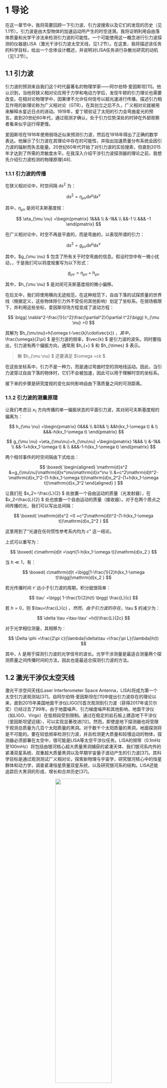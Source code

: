 # 1 导论

在这一章节中，我将简要回顾一下引力波、引力波搜索以及它们的发现的历史（见1.1节）。引力波是由大型物体的加速运动所产生的时空涟漪。我将证明利用自由落体质量和光学干涉法来检测引力波的可能性。一个可能使用这一概念进行引力波探测的仪器是LISA（激光干涉引力波太空天线，见1.2节）。在这里，我将描述该任务的科学目标，给出一个总体设计概述，并说明对LISA任务进行杂散光研究的动机（见1.2节）。

## 1.1 引力波

引力波的预测来自我们这个时代最著名的物理学家——阿尔伯特·爱因斯坦[11]。他认识到，当他将狭义相对论应用于力学和电动力学后，发现牛顿的引力理论也需要改变。在相对论物理学中，因果律不允许任何信号以超光速进行传播。描述引力相互作用的新理论称为广义相对论（GTR）。在其创立之后不久，广义相对论就被用来解释水星近日点的进动。1919年，爱丁顿验证了太阳的引力会弯曲星光的预言。直到20世纪60年代，通过观测才确认，处于引力位势深处的时钟在外部观察者看来似乎运行得更慢。

爱因斯坦在1916年使用弱场近似来预测引力波，然后在1918年得出了正确的数学表达。他展示了引力波在其理论中存在的可能性，并指出加速质量分布系统会因引力波的辐射而失去能量。20世纪60年代开始了对引力波的实验搜索，但直到2015年才达到了所需的灵敏度水平。在我深入介绍干涉引力波探测器的理论之前，我想先介绍引力波检测的物理原理[48].

### 1.1.1 引力波的传播

在狭义相对论中，时空间隔 $\mathrm{d}s^2$ 为：

$$
\mathrm{d}s^2
=\eta_{\mu \nu} \mathrm{d}x^\mu \mathrm{d}x^\nu 
$$

其中，$\eta_{\mu \nu}$ 是闵可夫斯基度规：

$$
\eta_{\mu \nu}
=\begin{pmatrix}
1&&& \\
&-1&& \\
&&-1 \\
&&& -1
\end{pmatrix}
$$

在广义相对论中，时空不再是平直的，而是弯曲的，以表现所谓的引力：

$$
\mathrm{d}s^2
=g_{\mu \nu} \mathrm{d}x^\mu \mathrm{d}x^\nu
$$

其中，$g_{\mu \nu} $ 包含了所有关于时空弯曲的信息。假设时空中有一微小扰动，，于是我们可以将度规重写为以下形式：

$$
g_{\mu \nu}
=\eta_{\mu \nu}+h_{\mu \nu}
$$

其中，$h_{\mu \nu} $ 是对闵可夫斯基度规的微小偏移。

在后文中，我们将使用横向无迹规范，在这种规范下，自由下落的试探质量的世界线（根据定义，这些物体除引力外不受任何其他影响）划定了坐标系。在弱场极限下，并利用这些坐标，爱因斯坦场方程变成了波动方程：

$$
\bigg( \nabla^2-\frac{1}{c^2}\frac{\partial^2}{\partial t^2}\bigg) h_{\mu \nu}
=0
$$

其解为 $h_{\mu\nu}=h(\omega t-\vec{k}\cdot\vec{x}) $，其中，$\frac{\omega}{2\pi} $ 是引力波的频率，$\vec{k} $ 是引力波的波矢。同时要指出，引力波有两个偏振方向，通常用 $h_{+} $ 和 $h_{\times} $ 表示。

> 解 $h_{\mu \nu} $ 还要满足 $\omega =ck $

在这些坐标系中，引力不是一种力，而是通过弯曲时空的测地线运动。因此，当引力波穿过自由下落的物体时，它们不会被加速，因此可以用于理解时空的坐标系。

接下来的步骤是研究度规的变化如何影响自由下落质量之间的可测距离。

### 1.1.2 引力波的测量原理

让我们考虑沿 $x_1$ 方向传播的单一偏振状态的平面引力波，其对闵可夫斯基度规的偏离为：

$$
h_{\mu \nu}
=\begin{pmatrix}
0&&& \\
&0&& \\
&&h(kx_1-\omega t) & \\
&&&-h(kx_1-\omega t)
\end{pmatrix}
$$

$$
g_{\mu \nu}
=\eta_{\mu\nu}+h_{\mu\nu}
=\begin{pmatrix}
1&&& \\
&-1&& \\
&&-1+h(kx_1-\omega t) & \\
&&&-1-h(kx_1-\omega t)
\end{pmatrix}
$$

两个相邻事件的时空间隔由下式给出：

$$
\boxed{
\begin{aligned}
\mathrm{d}s^2
&=g_{\mu\nu}\mathrm{d}x^\mu\mathrm{d}x^\nu \\
&=c^2\mathrm{d}t^2-\mathrm{d}x_1^2-(1-h(kx_1-\omega t))\mathrm{d}x_2^2-(1+h(kx_1-\omega t))\mathrm{d}x_3^2
\end{aligned}
}
$$

让我们在 $x_2=-\frac{L}{2} $ 处放置一个自由运动的质量（光发射器），在 $x_2=\frac{L}{2} $ 处也放置一个自由运动的质量（接收器）。对于在两个质点之间传播的光，我们可以写出总间隔：

$$
\boxed{
\mathrm{d}s^2
=0
=c^2\mathrm{d}t^2-(1-h(kx_1-\omega t))\mathrm{d}x_2^2
}
$$

这里用到了“光速在任何惯性参考系内均为 $c$” 这一结论。

上式可以重写为：

$$
\boxed{
c\mathrm{d}t
=\sqrt{1-h(kx_1-\omega t)}\mathrm{d}x_2
}
$$

当 $h\ll 1$，有：

$$
\boxed{
c\mathrm{d}t
=\bigg[1-\frac{1}{2}h(kx_1-\omega t)\bigg]\mathrm{d}x_2
}
$$

若光传播时间 $\tau'$ 远小于引力波的周期，积分就很简单：

$$
\tau'
=\bigg( 1-\frac{1}{2}h(t) \bigg) \frac{L}{c}
$$

若 $h=0$，则 $\tau=\frac{L}{c} $，然而，由于引力波的存在，$\tau $ 的减少为：

$$
\delta \tau
=\tau-\tau'
=h(t)\frac{L}{2c}
$$

对于光学相位测量，其相移为：

$$
\Delta \phi
=\frac{2\pi c}{\lambda}\delta\tau
=\frac{\pi L}{\lambda}h(t)
$$

其中，$\lambda$ 是用于探测引力波的光学信号的波长。光学干涉测量是最适合测量两个探测质量之间传播时间的方法，因此也是最适合探测引力波的方法。

## 1.2 激光干涉仪太空天线

激光干涉空间天线(Laser Interferometer Space Antenna，LISA)将成为第一个太空引力波观测站[37]。自阿尔伯特·爱因斯坦在[11]中提出引力波存在的理论以来，直到2015年美国地面干涉仪LIGO[1]首次观测到引力波（获得2017年诺贝尔奖）已经过去了99年。由于地震噪声、引力梯度噪声和其他影响，地面干涉仪（如LIGO、Virgo）在低频段受到限制。通过在稳定的岩石板上建造地下干涉仪（爱因斯坦望远镜），可以实现显著改进[12]。然而，即使是地下探测器也将受限于观测总质量为几百个太阳质量的黑洞。对于数千个太阳质量的黑洞，地面探测将是不可能的。要在较低频率检测引力波，并且检测更大质量和较慢运动的物体，探测器必须部署在太空中，很可能是LISA等太空干涉仪任务。LISA的频带（0.1mHz至100mHz）将包括由银河核心超大质量黑洞捕获的紧凑天体、我们银河系内外的紧凑双星系统、双重超大质量黑洞以及早期宇宙量子波动产生的引力波[37]。其科学目标是通过观测测试广义相对论，探索新物理与宇宙学，研究银河核心中的恒星群体和动力学，调查紧凑恒星质量双星系统，以及研究银河系的结构。LISA还能追踪巨大黑洞的形成、增长和合并历史[37]。

<div align="center">
<img src=img/1_1.png width="60%" height=50% />
</div>

LISA是一个引力波观测太空任务，目前处于A阶段。它由三颗相同的卫星组成（见图1.1），形成一个边长为 L=2.5 百万公里的等边三角形。该星座将被放置在绕太阳的轨道上，并以 20 度间隔跟随地球。在开始数据采集时刻，地球和星座之间的距离为 5000 万公里。随着时间的推移，星座将远离地球，到达 10 年数据采集结束时，距离将达到约 6500 万公里。每颗航天器将包含两个移动光学子系统（MOSA），这些系统将指向遥远的卫星。每个 MOSA 包括一个望远镜、光学平台、测试质量，并接收来自频率受控激光束的信号。每颗卫星上的两个 MOSA 通过光纤连接，以提供两个光学局部振荡器的交叉参考（图1.1 中的绿色曲线）。三角形的每条臂都形成一个双迈克尔逊类干涉仪，其中测试质量定义了臂的端点。

为了消除光压和太阳风等非引力来源的影响，每颗航天器都被设计成零阻力卫星。测试质量在航天器内部自由下落（指向远处的卫星），而航天器则围绕其旋转并吸收所有本地非引力力。此外，电容传感器确定了相对于航天器的测试质量（TM）的位置，然后将信息发送到无阻力姿态控制系统（DFACS），以控制和维持航天器围绕 TM 的位置。这项技术已经通过 LISA Pathfinder 任务进行了验证[3]。

连续测量两个测试质量之间光程长度 $L[1 + h(t)]$ 可以揭示引力波 $h(t)$ 的存在。这是通过每条三角臂末端的六次干涉异频相位测量（总共）来完成的。在存在未经意图的光线（杂散光）时，异频干涉可能会受到干扰。正确评估杂散光以及仪器的稳定性对于 LISA 测量至关重要，因为其旨在实现对引力波 $h(t)$ 应变达到 $10^-21$ 的精度，即测量光程长度 $L[1 + h(t)]$ 的分数变化。

## 1.3 论文在 LISA 任务背景下的地位

对LISA仪器的所有噪声源进行仔细考虑是至关重要的一步。在干涉式引力波（GW）测量中，杂散光是最重要的噪声贡献之一[37]。传统的消除杂散光的方法在第2章中有所讨论，并且适用于大多数使用非相干光的应用，比如成像或光收集。然而，在异频测量中，相干散射光是一个更复杂的问题。干扰由于散射光造成的变化显示出强烈的依赖性，诸如光程差、入射角度、环境温度以及激光波长等不同参数。因此，需要进行有关散射光的研究，包括实验和模拟，以理解散射光对干涉仪读数的影响。在这项论文工作期间，我为相干背向散射测量建立了两个同相位干涉设置，通过观察到斑纹特性在所有类型的测量中都是普遍存在的，来确认这些属性可以在随机phasor sum的经典方法下得到。

## 1.4 论文内容

在第2章中，我将描述LISA异频测量的进行方式以及它们如何受到杂散光的干扰。我将讨论潜在的来源（微粗糙度、污染等）、散射光描述的关键参数和主要的缓解策略。特别关注于污染和颗粒计数作为最主要的杂散光来源之一。在第8章，我设计并建立了一个基于物联网（IoT）概念的洁净室污染控制系统，以测试使用通用颗粒计数器进行洁净室应用的想法。

在我的研究中，我使用了传统方法来研究LISA中的杂散光，同时也开发了新的技术。例如，在第3章，我使用了传统方法，但是用于一个新的应用。在该章节中，我估计了微流星撞击引起的杂散光贡献。另一方面，相干散射具有许多独特的特性（见第4章），因此需要采用新的方法。为了研究这个问题，我建立了两个分别用于波长为1.55μm和1.06μm的设置，用于研究光学表面的相干散射。为了解释由于微粗糙度导致的散射的实验结果，我开发了一个数值模型（见第4章）。这个模型与广泛使用的模型一致，但更重要的是，它可以正确描述斑纹行为并解释实验结果。

在1.55μm处的实验设置（见第5章）是首次演示的方法。它展示了在-125dB水平下进行背向散射测量的可能性，而这在没有为该设置专门开发的信号处理算法的情况下是不可能的。我展示了在干涉测量中存在斑点，并且当目标移动时会发生变化，并且它依赖于光束的属性。在1.06μm处的另一个设置（见第6章）定性地确认了所达到的结果。它代表了LISA，因为它与LISA使用相同的波长，并且也执行干涉测量。该设置展示了在10^-5 1/sr水平下测量BRDF的可能性，这是现代最先进的BRDF仪器的水平。

LISA中的散射也会发生在光纤中，它将连接两个MOSA。在第7章中，我提出了一种光纤中相干背向散射的模型。其目标是展示斑点在这种散射中的存在，并且借助我的模型，我能够分析实验数据、证明分析，并提出改进建议。

我构建的设置被用于从污染物中进行相干背向散射的测量（见第8章）。为此，我将测得的背向散射信号与米氏理论进行了比较。为了计算表面上的球体数量，我开发了图像处理算法。

总之，这项研究达到了对干涉装置中相干散射现象的理解，并在第9章中对其进行了总结。

# 2 杂散光

如在第1章中讨论的，引力波信号编码在干涉信号的相位中。LISA仪器将进行异频干涉相位测量（见2.1节）。这些测量可能会受到杂散光的干扰（见2.2节）。

在光学仪器中，杂散光被认为是任何未在设计中预期的光线。LISA中的杂散光包括重影、光束的衍射、外部贡献（星光）和散射。杂散光来源的完整列表将在2.3节中给出。

本论文主要集中在研究由散射引起的杂散光。在第2.4节，我将介绍散射光描述的关键概念——双向散射分布函数（BSDF）。我还将解释表面微粗糙度与BSDF之间的联系。另一个重要的散射源是污染，这将在2.5节中讨论。在该节中，我将概述污染的分类和来源、传输方法、光学效应以及预防/缓解策略。特别关注将专门放在污染颗粒计数上（见2.5.2节）。

在第2.6节中，我将讨论LISA仪器中杂散光的可能缓解策略。在整个章节中，我将强调我对这些研究的贡献。

## 2.1 LISA激光干涉异频相位测量

LISA仪器中的相位测量将采用异频检波方案。异频意味着干涉测量中涉及的两束光具有光学频率的偏移。这种偏移在时间上并不是恒定的，在LISA的情况下，它在5-25 MHz范围内缓慢变化。关于异频测量的所有优势和必要性的讨论超出了本文的范围[19]，但其中一个原因将在第2.2节中进行阐述。然而，在第2.2节中，我将描述它对杂散光抑制的积极影响。

为了说明异频干涉测量的原理，让我们假设两束光，振幅为 $a_i$，初相位为 $\phi_i$，光学频率为 $\Omega_i$，叠加在检测器表面上。在这种情况下，每束光的复振幅为

$$
B_i
=a_ie^{\mathrm{j}\phi_i+\mathrm{j}\Omega_i t},~~i=1,2
$$

这两束光叠加后的光强为：

$$
\begin{aligned}
I
&=|a_1e^{\mathrm{j}\phi_1+\mathrm{j}\Omega_1 t}+a_2e^{\mathrm{j}\phi_2+\mathrm{j}\Omega_2 t} |^2 \\
&=a_1^2+a_2^2+2a_1a_2\cos\bigg[ (\Omega_1-\Omega_2 )t+(\phi_1-\phi_2) \bigg] \\
&=(a_1^2+a_2^2)\bigg( 1+\frac{2a_1a_2}{a_1^2+a_2^2}\cos(\Omega t+\Delta \phi) \bigg) \\
&=J[1+C\cos(\Omega t+\Delta \phi)] 
\end{aligned}
$$

其中，$J=(a_1^2+a_2^2)$ 是平均光强，$C$ 是常数。干涉图样会随时间变化，但振荡的频率为 $\frac{\Omega }{2\pi} $，其中，$\Omega=\Omega_1-\Omega_2$；光程差 $\Delta L$ 包含在相位差之中：

$$
\Delta\phi
=\phi_1-\phi_2
=\frac{2\pi}{\lambda}\Delta L
$$

光电二极管的电流与入射到其表面 $S$ 上的光功率成正比，该功率是上述光强在 $S$ 上的积分：

$$
P
=\int\limits_{S} I\mathrm{d}x\mathrm{d}y
=\bar{P}[1+C\cos(\Omega t+\Delta \phi)]
$$

其中，$\bar{P}$ 是入射到光电二极管表面上的平均功率，$C$ 是某个常数

光电二极管电流通过转阻放大器转换为电压。为了从测量信号中提取相位，使用LISA位相计。其基本原理基于锁相检测。为此，测得的信号 $2A\cos(\Omega t + \Delta \phi)$ 与相同频率的参考信号 $\cos(\Omega t)$进行相乘：

$$
\boxed{
2A\cos(\Omega t+\Delta \phi)\times\cos(\Omega t)
=A\cos(\Delta \phi)+A\cos(2\Omega t+\Delta\phi)
}
$$

低通滤波器滤除频率为 $2\Omega$ 的高通电流分量。滤波的结果是得到了同相分量：

$$
\mathcal{I}
=A\cos(\Delta \phi)
$$

对于参考信号，采用90度的相位偏移进行相同的处理。在这种情况下，解调的结果是正交分量：

$$
Q
=A\sin(\Delta \phi)
$$

同相和正交分量的组合提供了干涉信号的相位：

$$
\Delta \phi
=\arg(\mathcal{I}+\mathrm{j}Q)
$$

<div align="center">
<img src=img/2_1.png width="60%" height=50% />
</div>

图6.3展示了卫星-卫星（“长臂”）LISA 外差干涉测量的更详细的图示。一个强大的光束（1.5W），称为“发送”光束或 Tx 光束，被发送到望远镜（图6.3中的粗红线），然后传输到远程卫星。与此同时，同一个望远镜接收远程卫星发射的光频移的远低功率光束并呈正交极化（细蓝线）。这个光束被称为“接收光束”或 Rx 光束。极化分光镜（PBS）被安装以避免混合两种不同极化的光束。被发送光束的一小部分（0.2%）被挤出来创建参考光束。这个光束和接收光束（经过 $\lambda/2 $ 偏振片将极化转动90度）在双象限光电二极管处干涉。测得的信号被放大、解调和由相位计进行分析。相位 $\phi$ 包含了关于引力波的信息。

## 2.2 LISA中的杂散光

在存在杂散光的情况下，相位测量可能会受到干扰。杂散光是一束额外的光（图6.3中的虚线），它可以扰乱外差测量，假设它具有与外差干涉的两个标称光束之一相同的极化和波长。因此，即使系统中存在许多杂散光源，由于信号超出了检测范围，它们通常会被外差相位计消除。这些属性的主要参数是两个干涉光束之间的光学频率差 $\frac{\Omega}{2\pi} $ ，其中 $\Omega=\Omega_1-\Omega_2$ 。解调是以频率 $\frac{\Omega}{2\pi} $ 进行的，因此只有在这种情况下，才会测量拍频干涉信号的相位。第二个属性与系统中的极化分布有关。为了使干涉成像成为可能，到达光电二极管的两个光束应该具有适当的极化。然而，发送和接收光束的极化是交叉的。偏振分光镜高度抑制了相同极化的Tx光束的散射，并将 $\frac{\lambda}{2} $ 板将极化矢量旋转到直线方向（见图6.3）。这两个因素的组合大大减少了仪器对杂散光的依赖性。

让我们更仔细地研究一下LISA仪器的杂散光抑制特性。为此，让我们建立一个简单的模型，并列出系统中所有可能的干涉，发现哪些干涉会影响测量。模型中考虑的所有光束如下所示：

- 光学台上的发送光束 $B_{T_x}^B(\Omega_1) $

- 直线偏振的杂散发送光束 $B_{T_xS}^B(\Omega_1) $

- 交叉极化的接收光束 $B_{R_x}(\Omega_2)$

- 交叉极化的杂散接收光束 $B_{R_xS}(\Omega_2)$

- 交叉极化的杂散发送光束 $B_{T_xS}(\Omega_1) $

对于参考极化，我采用了参考光束（干涉仪中的“本地振荡器”光束）的极化。交叉极化意味着极化矢量相对于参考极化旋转了90度。杂散发射光束的交叉极化不仅可能是由于散射过程，还可能由于在散射之前对传输光束的极化矢量（例如在PBS中）进行了旋转。我忽略了杂散发送光束对光学台可能造成的系统扰动的影响，因为这个 $B_{T_x S}^B(\Omega_1) $ 光束并没有直接到达光电二极管。

收到的光束 $B_{R_x}(\Omega_2)$和两个杂散光束 $B_{R_xS}(\Omega_2),B_{T_xS}(\Omega_1) $ 的极化矢量在抵达重组光束分束器之前被一个 $\lambda/2 $ 波片旋转 90 度（见图6.3）。因此，所有光束以对齐的直线极化到达光电二极管。另外，我在这里考虑在光电二极管表面交叉极化方向上的干涉贡献幅度是可以忽略不计的。

光电二极管上的强度（在半波片将接收到的光束极化旋转以使其与参考光束极化平行后）是所有叠加光束的幅值平方的和：

$$
I
=|B_{T_x}^B(\Omega_1)+B_{T_xS}^B(\Omega_1)+B_{R_x}(\Omega_2)+B_{R_xS}(\Omega_2)+B_{T_xS}(\Omega_1) |^2
$$

干涉强度的（交流）变化部分是：

$$
\begin{aligned}
I_{AC}
=&B_{T_x}^B B_{T_xS}^B\cos(\phi_1)+ &\green{[1]} \\
&B_{T_x}^B B_{R_x}\cos(\Omega t+\phi_2)+ &\blue{[2]} \\
&B_{T_x}^B B_{R_xS}\cos(\Omega t+\phi_3)+ &\red{[3]} \\
&B_{T_x}^B B_{T_xS}\cos(\phi_4)+ &\green{[4]} \\
&B_{T_xS}^B B_{R_x}\cos(\Omega t+\phi_5)+ &\red{[5]} \\
&B_{T_xS}^B B_{R_x}\cos(\Omega t+\phi_6)+ &\red{[6]} \\
&B_{T_xS}^B B_{T_xS}\cos(\phi_7)+ &\green{[7]} \\
&B_{R_x}^B B_{R_xS}\cos(\phi_8)+ &\green{[8]} \\
&B_{R_x}^B B_{T_xS}\cos(\Omega t+\phi_9)+ &\red{[9]} \\
&B_{R_xS}^B B_{T_xS}\cos(\Omega t+\phi_{10})+ &\red{[10]} \\
\end{aligned}
$$

根据这个方程，很明显1、4、7、8项（绿色）不会对信号产生影响，因为它们的拍频不是 $\Omega$.。第2项（蓝色）是名义上的项。它代表了接收光束和Tx光束的干涉。只有3、5、6、9、10项（红色）会对相位测量的扰动产生影响。每个贡献都有其光学路径差相位 $\phi_x$ ，它是两束光的相位差。如果这个相位是稳定的，相位计将看到一个恒定的偏移，这不会影响LISA测量。然而，由于望远镜的指向和光学元件的热振动运动，相位偏移可能会发生变化。这将导致相位测量中的噪声，因此至关重要的是使用高度热稳定的材料（如Zerodur）制造仪器组件和光学系统。望远镜和光学台架的温度稳定性是减轻LISA测量中杂散光耦合后果的不同方法之一。

平衡检测[19]也可以减少杂散光的影响。为此，在重组光束分束器的两个输出上的两个光电二极管的信号进行相减。这会抑制共同的杂散光信号。

基本上，杂散光分析包括研究杂散光的不同特性：

- 达到光电二极管的杂散光场的幅度（更准确地说是分数幅度）；

- 杂散光和名义光之间相位差的噪声。

- 杂散光的极化（相对于名义极化）；

- 杂散光场与名义光束模式之间的重叠（将在4.1.2节中考虑）。

这项研究可以通过实验或模拟进行。使用方程2.10，可以确定哪种贡献占主导地位。这一结果应该纳入关于杂散光对LISA测量影响的总体模型中，但在论文中不会被使用。

### 杂散光与相位耦合

另一种处理杂散光的方法（见参考文献[24]）是考虑名义光束和杂散光贡献的相量和。我们在复平面上考虑对应于两束光的相量。如果我们假设杂散光场很小，并且只对名义光产生轻微扰动，则矢量和的泰勒展开允许我们得到一个关于杂散光与外差相位扰动之间联系的方便表达式。在分数杂散光幅度 epsilon 的一阶情况下，我们得到：

$$
\Phi
\approx \varepsilon\cdot\sin\phi
$$

这里的 $\varepsilon$ 是杂散光场幅度相对于名义光的分数，而 $\phi$ 是杂散光和名义光之间的相位差（见图2.2）。

<div align="center">
<img src=img/2_2.png width="60%" height=50% />
</div>

我将使用这种方法来推导在相干散射研究中的统计性质（见4.2节）。

## 2.3 LISA中杂散光的潜在来源

LISA仪器的杂散光包括多种现象，可分为四类：天体杂散光（这种杂散光是不相干的）、鬼光、衍射和散射。鬼光是一种寄生光束，产生于：

- 在镜子的前侧，反射应该是全反射的，但是会有一小部分功率被传输；

- 在分束器的背面：由于防反射涂层不完美或由于分子污染引起的反射；

- 孔径处的反射。

在LISA仪器中，鬼光不仅出现在光学台架上，也出现在望远镜中。具有略微错误极化的光束也可以被视为鬼光。

LISA仪器中的多个孔径将限制光束尺寸。这会引起不期望的衍射效应和杂散光。

天体源的杂散光影响（太阳、行星、恒星）已在参考文献[7]中对构型获取传感器（CAS）进行了分析。CAS系统是用来寻找遥远卫星的光线。该研究得出结论说，在正常操作期间，天体源不太可能对CAS产生扰动效果。

在LISA仪器中，散射是杂散光的最重要贡献因素之一。散射的起源是一系列现象：微粗糙度、污染、外观缺陷（凹痕、划痕、微米流星损伤）以及介质内部的散射（光纤内部、透镜内部等）。

最近使用FRED和Zemax光学软件进行了有关LISA望远镜散射问题的计算[41]。 散射不仅对干涉仪有影响，对CAS也有影响。相干散射可能使卫星的指向成为不可能。在阿尔伯特·爱因斯坦研究所（AEI）进行了光纤散射的研究[21]。

本论文主要专注于杂散光中的散射方面。论文提供了广泛的散射源研究：微小流星体（第3章）、微粗糙度（第4、5、6章）、污染（第8章）、光纤回波散射（第7章）。

## 2.4 散射光描述的关键参数

散射光描述中的核心概念是双向散射分布函数（BSDF）。但在介绍它之前，我想提醒读者一些基本的辐射度量。

通量（功率）$\mathrm{d}\Phi $ 是每秒钟通过的光子数量。辐照度 $E $ 是接收到的单位面积 $\mathrm{d}A $ 的辐射通量 $\mathrm{d}\Phi $：

$$
E
=\frac{\mathrm{d}\Phi}{\mathrm{d}A}
$$

辐照度用于描述表面的照明（见图2.3a）。

辐亮度 $L$（见图2.3b）是表面通过投影面积 $\mathrm{d} A\cos(θ)$ 每个微分立体角 $\mathrm{d}\Omega $ 发射、反射或透射的通量 $\mathrm{d}^2\Phi $：

$$
L
=\frac{\mathrm{d}^2\Phi}{\mathrm{d}A\cos(\theta)\mathrm{d}\Omega}
$$

其中，$\theta $ 是相对于表面法线的发射角（球坐标中的极角），$\Omega $ 是一个收集立体角。对于发射角 $\theta $ 而言，辐亮度保持恒定的表面被称为 Lambertian 表面。

<div align="center">
<img src=img/2_3.png width="60%" height=50% />
</div>

利用这些量，我们可以确定双向散射分布函数（BSDF），即散射表面的辐亮度与入射表面的辐照度之比。

$$
\mathrm{BSDF}(\theta_i,\phi_i,\theta_s,\phi_s)
=\frac{\mathrm{d}L(\theta_i,\phi_i;\theta_s,\phi_s)}{\mathrm{d}E(\theta_i,\phi_i)}
$$

其中指下表 $i$ 表示入射方向，下标 $s$ 表示散射方向。$\phi$ 是球坐标中的方位角，$\mathrm{d}\Omega_s $ 是散射立体角。或者用其他术语来说：

$$
\begin{aligned}
\mathrm{BSDF}
=\frac{\mathrm{d}\Phi_s/\mathrm{d}\Omega_s}{(\mathrm{d}\Phi_i)\cos\theta_s}
=\frac{\mathrm{d}\Phi_s}{(\mathrm{d}\Phi_i)\cos\theta_s\sin\theta_s\mathrm{d}\theta_s\mathrm{d}\phi_s}
\end{aligned}
$$

根据透射率或反射率的不同，BSDF 分为双向透射分布函数（BTDF）和双向反射分布函数（BRDF）。在接下来的章节中，我将主要使用 BRDF。

常用的量是角分辨散射，基本上是 $\mathrm{BRDF(\theta_s, \phi_s)} \times \cos θ_s$。另一个广泛使用的量是总积分散射（TIS）：

$$
\mathrm{TIS}
=\int_{\theta_s=0}^{\theta_s=\pi/2}\int_{\phi_s=0}^{\phi_s=2\pi}\mathrm{BSDF}\sin\theta_s\cos\theta_s\mathrm{d}\phi_s\mathrm{d}\theta_s
$$

对于兰伯特散射体，$\mathrm{BSDF = TIS}/\pi$ 。

> 兰伯特散射体的辐亮度与散射方向无关，则其 $\mathrm{BSDF} $ 只与入射方向 $\theta_i,\phi_i $ 有关。于是 $\mathrm{TIS}=\mathrm{BSDF}\int_{\theta_s=0}^{\theta_s=\pi/2}\int_{\phi_s=0}^{\phi_s=2\pi}\sin\theta_s\cos\theta_s\mathrm{d}\phi_s\mathrm{d}\theta_s=\pi $

TIS 是一种易于测量的量，因为只需要光源、积分球和探测器即可进行测量。而在进行 BRDF 测量时，则需要特殊的仪器设备进行同步检测以及精确的旋转机制来进行探测。在测量高质量、微弱散射光学元件的 BRDF 时，可能需要在探测器尺寸（较大尺寸表示更多光通量）和角分辨率之间做出权衡。当散射很弱时（低污染水平、正在测试的超抛光表面），使用这种方法进行测量会变得复杂甚至不可行。在第 5 章和第 6 章中，我将描述一种用于光学表面背向散射测量的最新干涉装置，它是为了本论文中所呈现的研究而构建的。

在模拟散射特性时，每种散射源都分别处理，并由其 BSDF 描述（对应的最常用模型名称在括号中）：

表面微粗糙（ABC，Harvey-Shack，ABg）；

颗粒污染（Mie，Spyak & Wolfe（Lallo & Petro），Dittman）；

外观缺陷：凹痕，划痕（Peterson）

总散射是所有贡献者的 BSDF 之和。在第 4 章中，我将使用 Harvey-Shack 理论来验证我的数值模型。在第 3 章中，我将使用 Peterson 模型来估计由微流星损伤引起的散射，在第 8 章中，我将使用 Mie 理论与实验结果进行比较。

### 2.4.1 由于微粗糙度而产生的散射

由于微观粗糙度引起的光学表面散射很容易描述。它是由于反射波前中的相位波动引起的（见图 2.4）。如果表面高度波动 $z(x,y)$ 与波长相比较小，则相位波动可以近似表示[5]：

$$
P_{\mathrm{surf}}(x,y)
=\exp\bigg( \mathrm{j}\frac{4\pi}{\lambda}\cos(\theta_i)z(x,y) \bigg)
\approx 1+\mathrm{j}\frac{4\pi}{\lambda}\cos(\theta_i)z(x,y)
$$

<div align="center">
<img src=img/2_5.png width="60%" height=50% />
</div>

对于光学质量表面，两项展开就足以描述在镜面核外的散射。第二项负责由于微粗糙而导致的散射。

在这种情况下，光学表面被视为图形轮廓和表面粗糙度轮廓 $z(x,y)$ 的总和。图形轮廓决定成像特性，表面粗糙度轮廓则决定了从中散射出的光的幅度和角分布 [16]。图形轮廓还包括像差。像差介于反射和散射之间，因为它并不导致散射，但也不是名义上的。

#### 粗糙表面的 $\mathrm{BSDF}$

摄动（Rayleigh-Rice）理论表明，在弱散射极限下，粗糙表面可以被理解为一组衍射光栅。该理论声称在小粗糙度 ($\ll \lambda$) 的情况下可以确定功率谱密度（PSD）与双向散射分布函数（BSDF）之间的关系（"黄金法则"）。

$$
\mathrm{BSDF}(\theta_i;\theta_s,\phi_s)
=\frac{4\pi^2\Delta n^2}{\lambda^4}\cos(\theta_i)\cos(\theta_s)QS_2(f_x,f_y)
$$

其中，$\Delta n$ 表示散射表面边界处的折射率差（对于镜面来说等于2），而 $Q$ 是极化因子，大致等于表面的镜面反射或透射率。$S_2(f_x, f_y)$ 是粗糙表面的功率谱密度，在本节后面将进行讨论。

表面微粗糙度最常用的双向散射分布函数（BSDF）模型是 K-correlation (ABC)、ABg 和 Harvey-Shack 模型。在 K-correlation 模型中，BSDF 为：

$$
\mathrm{BSDF}(|\sin\theta_s-\sin\theta_i|)
=\frac{4\pi^2 \Delta n^2}{\lambda^4}\cos(\theta_i)\cos(\theta_s)Q\times A[1+(Bf)^2]^{-\frac{C}{2}}
$$

其中，系数 $A,B,C$ 将在下章讨论。在 3 参数的 Harvey-Shack 模型中，BSDF 为：

$$
\mathrm{BSDF}(|\sin\theta_s-\sin\theta_i|)
=b_0\bigg[ 1+\bigg( \frac{|\sin\theta_s-\sin\theta_i|}{l} \bigg)^2  \bigg]^{\frac{s}{2}} 
$$

其中，系数 $b_0$ 定义了接近正向方向的散射水平，参数 $l$ 设置了功率谱密度中“拐点”的位置，而 $s$ 则代表其高频部分的斜率。

ABg 模型类似于 Harvey-Shack 模型：

$$
\mathrm{BSDF}
=\frac{A}{B+|\sin\theta_s-\sin\theta_i|^g}
$$

系数 A、B 和 g 可以从 Harvey-Shack 的系数中计算得出[16]。

所有这些模型的目标都是正确描述散射，因此它们都能很好地逼近表面粗糙度的功率谱密度，所以无论选择哪种模型都可以。因此，只需要三个参数来描述表面的散射，这很方便。其中一些参数可以根据光学制造数据计算得出，而其他参数则取决于抛光类型并可以进行预测。这些参数的来源将在下一节中讨论。

#### 粗糙度表征

表面粗糙度轮廓的功率谱密度（PSD）为：

$$
S_2(f_x,f_y)
=\lim_{L\to +\infty} \frac{1}{L^2}\bigg|\int_{\frac{-L}{2}}^{\frac{L}{2}}\int_{\frac{-L}{2}}^{\frac{L}{2}} z(x,y)\exp[-2\pi\mathrm{j}(f_x x+f_y y)]\mathrm{d}x\mathrm{d}y \bigg|^2
$$

其中，$L$ 是测量轮廓的尺寸，$f_x,f_y$ 分别表示空间频率。

当粗糙度显著低于 $\lambda / (4 \pi)$（光学质量表面）时，表面粗糙度的功率谱密度可以用这种类型的曲线来近似：

$$
S(f)
=A[1+(Bf)^2]^{-\frac{C}{2}}
$$

其中，$A,B,C$ 是模型参数，频率为 $f=(f_x^2+f_y^2)^{\frac{1}{2}}=|\sin\theta_s-\sin\theta_i |/\lambda $；散射随着 $|\sin \theta_s - \sin \theta_i|$ 的函数变化的表面被称为具有移位不变性。

<div align="center">
<img src=img/2_4.png width="60%" height=50% />
</div>

K-correlation 模型下的功率谱密度：$A=10^{-3}~\mathrm{\mu m}^4 ,B=10^{3}~\mathrm{\mu m}^{-1},C=2 $

这条曲线的形状如图2.5所示。该曲线模型的三个参数具有以下含义：

- $A$ 是低频率下功率谱密度的幅度；

- $1/B$ 是“衰减”发生的空间频率；

- $C$ 是在频率大于 $1/B$ 时的功率谱密度的斜率。

这条曲线并不是描述类似形状的功率谱密度的唯一方式。这组系数用于K-相关（ABC）模型。使用ABg或Harvey-Shack模型也可以得到非常相似的结果。这些模型之间存在关系[16]。

粗糙度描述中的另一个重要参数是均方根粗糙度：

$$
\sigma
=\lim_{L\to +\infty}\frac{1}{L^2}\bigg\{\int_{-\frac{L}{2}}^{\frac{L}{2}}\int_{-\frac{L}{2}}^{\frac{L}{2}} [z(x,y)]^2\mathrm{d}x\mathrm{d}y \bigg\}^2
$$

但在实践中更有用的是有效表面粗糙度：

$$
\sigma_{\lambda}^2
=\int_{\frac{1}{d}}^{\frac{1}{\lambda}} S_2(f)\mathrm{d}f
$$

其中，$d$ 是测量区域的维度；这里的积分是明确的，因为高于 $1/\lambda$ 的空间频率分量不会产生光学散射。使用该参数的另一个优点是总散射积分（TIS）与 $\sigma_\lambda$ 成正比。

这些模型最显著的缺点在于为推导 BSDF 的简化过多。这些结果仅在相干散射情况下平均有效（将在第四章中详细讨论）。

## 2.5 污染和散射光

污染物是指在感兴趣的表面或环境中的不需要的分子或颗粒物质，可能影响或降低一致性能或寿命[10]。在太空任务的背景下，污染物根据其性质可分为三类：

- 分子污染：是一种外来的薄膜物质，大小为 0.1 到 10 纳米的液滴。它们在飞行过程中起着关键作用，也会影响地面。典型的分子污染物包括邻苯二甲酸酯、酚类物质、聚苯并咪唑、芳香烃等。

- 颗粒污染：是一种微小尺寸的外来物质，具有可观察到的长度、宽度和厚度（尺寸：微米）。

- 微生物污染：是一种微生物大小的实体（细菌、真菌、病毒）。它们在地面上非常重要，主要是由于人类活动而产生。

影响光学元件的污染的关键参数包括：

- 周围的人员及其活动，

- 附近材料的性质和选择，

- 制造程序。

- 质量程序，

- 集成程序。

化学污染主要由结构、树脂/清漆、粘合剂、胶带和油漆释放。

污染通过典型的传输机制从源头传播到关键表面/体积，在卫星寿命的每个阶段都会有所不同：

在地面上：制造、AIVT（装配集成验证测试）、运输、存储。

发射过程中：物质释放+在（冷）光学元件和探测器上重新凝结、机械振动、喷流效应。

在飞行过程中：聚合物物质释放、喷流效应、老化（受太阳紫外线、原子氧、辐射、热循环影响）、微流星体、紫外增强污染。

污染的主要光学效应包括散射、透射损失、反射、热涂层退化以及重大材料损坏。

为了预测、采取预防措施并避免污染的灾难性后果，可以在卫星生命周期的不同阶段尝试多种方法：

早期阶段：识别敏感/污染表面、选择符合严格标准的材料、污染水平鉴定、设计（通风管道、加热器、陷阱）、性能损失研究、污染建模（基于物质释放的分子污染：FEMAP、COMOVA）。

较晚阶段：在ISO5级洁净室进行组装/集成、覆盖、通风、污染控制、适当的清洁方法、热真空退火、定期检查关键点。

许多卫星（SCATHA、SMM SBUV、Landsat、HRTS/Sunlab、INSAT 1 B、HST）在污染方面存在问题[15]。不同原因导致了光学性能的退化，但结果对所有情况都是相同的：功能严重损失或完全损失仪器。连续的研究（LDEF、FRECOPA）使我们得以开发多种方法来预防和减轻污染的影响。

在本节中，我将描述一种描述由污染引起的散射的基本方法（见2.5.1节），以及主要类型的颗粒计数器（见2.5.2节），用于估算清洁度水平。

### 2.5.1 由于污染而产生的散射

对光学表面的污染被视为具有一定直径的球体。使用 Mie 理论计算了单个球的散射。表面上污染物的总双向反射分布函数（BRDF）是其中所有颗粒的散射强度之和：

$$
\mathrm{BRDF}(\theta_s)
=\frac{1}{(2\pi/\lambda)^2\cos\theta_s} \sum_{i=1}^{N} f(D_i)\times\bigg[ \frac{R I_s(D_i,\theta_s)+RI_p(D_i,\theta_s)+I_s(D_i,\theta_b)+I_p(D_i,\theta_b)}{2} \bigg] 
$$

其中，$f(D_i)$ 是光学元件表面上直径为 $D_i$ 的颗粒分布的密度，$R$ 是表面反射率，$I_s$ 和 $I_p$ 是 $s$ 极化和 $p$ 极化下的散射强度（Mie散射理论[16]）。角度 $\theta_s$ 是散射角（表面法向与观测方向之间的夹角），$\theta_b$ 是入射和散射方向之间的角度（与 $\theta_i$ 不同）。

球体的散射强度是众所周知的量（可以在参考文献[6]中找到解析表达式）。然而，这种计算中最显著的误差是密度分布函数 $f(D_i)$。对这个函数的估计是本研究中最大的不确定性来源之一。

基于经验，已经发展了一种合理的方法来描述洁净室中的颗粒分布，并总结在IEST CC1246标准中。该标准仅适用于洁净室环境，并且规定了直径大于 $D$ 的每0.1平方米区域内颗粒数 $N_p$：

$$
N_p(S,CL,D)
=10^{|S|[\log_{10}^2(CL)-\log_{10}^2(D)]}
$$

其中 $S$ 是颗粒分布的斜率，$S = -0.926$（IEST CC1246标准），$S = -0.383$（NASA标准），$S = -0.6$（对于直径大于25μm的颗粒，Airbus D&S标准）。该斜率取决于表面的取向（$V > 45\degree > H+$）。表面的洁净度级别为 $CL$，与洁净室的ISO等级、表面的取向、暴露时间等有关。

图2.6给出了几种洁净度级别下 $N_p$ 随颗粒直径变化的典型形状。

<div align="center">
<img src=img/2_6.png width="60%" height=50% />
</div>

密度函数 $f(D_i)$ 简单地是 $Np(S,CL,D)$ 的导数。这样，由于污染引起的散射的计算就变得容易进行起来，并且已经在光学仿真软件如 FRED 中实现了。

由于颗粒具有一定的物理尺寸并覆盖一定的表面，因此用百分比面积覆盖度来描述洁净度可能会很有用：

$$
\mathrm{PAC}
=10^{K+|S|\log_{10}^2(CL)}
$$

其中系数 $K= -7.245$ 用于 $S=0.926$，而 $K= -5.683$ 用于 $S=-0.383$。这是一个便利的量，因为 $PAC/100\approx \mathrm{TIS} $ 表示由于污染散射导致的表面

我在第8章中使用 Mie 理论来估算带有沉积球体的样品的背向散射。

### 2.5.2 颗粒计数

为了控制洁净室的洁净度，使用颗粒计数（单位体积内的特定直径范围颗粒数量（空气污染）以及单位表面上的颗粒数量（表面污染））。

在2.5.1节中，我提到了描述表面颗粒的两种方法：按大小分布和按面积覆盖。每种方法使用不同类型的颗粒计数系统：空气颗粒计数器、显微镜成像、颗粒沉降（PFO）ppm仪等。这些测量类型之间的联系并不总是明显，且这些仪器之间并非可互相替代。通常会同时使用两种类型的设备。

#### 表面颗粒计数

用于测量表面污染的典型仪器是 PFO 光度计。其标准测量单位为ppm（百万分之一）。这提供了一个概念，即每平方米光学表面上被颗粒覆盖的平方毫米表面积。该设备的测量原理是通过光束近似平行照射到非反射表面上并从表面沉积颗粒散射分析。分析区域直径仅为15毫米，并且基板仅限于光滑黑色玻璃PFO晶片。

由于唯一可用的信息是ppm，有时可能过少。另一种替代方法是使用带图像处理软件的光学显微镜。通过这种方式，也可以获得颗粒分布。基底的多样性更高，并且测试区域可以大得多。

在光学表面与颗粒进行图像处理时，会出现粒子大小的确定问题以及与其他粒子大小的比较。通常，粒子具有不规则的形状，但它们都被视为球形。代表球的直径可以从体积、表面积或这两者的组合中恢复。当颗粒动态重要时，直径可以从Stokes方程中获取。

我在自己搭建的用于光学表面颗粒计数的显微镜系统中使用了这种方法（见第8章），在同一章节中，我还介绍了一种我设计的图像处理软件。

#### 空气颗粒计数

这种类型的仪器是基于空气中颗粒的激光散射，每个颗粒在穿过激光束时会产生一脉冲的散射光。通常情况下，这种颗粒利用脉冲的幅度来提供大小信息，在几个通道中进行测量。

洁净室等级的测试可以使用这些类型的计数器进行。根据ISO14644-1:2015(E) [27]标准，在洁净室的几个位置对一定量的空气进行测试。同一标准规定了每个洁净室ISO等级的最大颗粒数目。例如，ISO5等级是光学空间仪器AIVT阶段中最常用的标准。第5章和第6章描述的实验是在名义上符合ISO8洁净室进行的。然而，为了改善洁净度，我们为自由空间光学部分建造了一个自制的封闭装置，并且我能够在该封闭装置中测量与ISO5洁净室相对应的空气颗粒水平。

另一种有前景的测量空气中颗粒的技术是基于“即插即用”在中空芯光子晶体光纤中的颗粒计量[52]。被激光束捕获的颗粒被引导至中空芯光子晶体光纤。在光纤内，颗粒发生散射，从而降低透射。透射的持续时间和水平可用于计算折射率和颗粒大小，精度可达18纳米。掌握这两个参数将提高用于计算由颗粒污染引起的散射的模型的准确性。

由于污染不仅对光学元件危险，而且对人类肺部也危险，最近市场上出现了许多廉价的颗粒计数器。通过其中一款（SPS30），我设计并构建了一个洁净室监测系统（CRMS）（见8.3.1节），用于在Observatoire de la Côte d'Azur的PES楼MATISSE洁净室对空气洁净度进行连续监测。

## 2.6 缓解策略

在第2.2节讨论了在LISA中消除杂散光影响的具体方法：外差测量、基于偏振的方法、温度稳定性和平衡检测。除此之外，在光学仪器中还有一种标准程序来减轻杂散光。它包括四个步骤：

1 建立模拟光学仪器的模型。

2 对光学系统进行散射光模拟，为每个表面分配适当的双向散射分布函数(BSDF)，并使用嵌入有杂散光计算模块的光学软件进行模拟。

3 找到杂散光路径。识别最关键的表面。

4 应用特殊解决方案来消除杂散光：“移动它、阻挡它、涂漆/覆盖它或清洁它”。

针对不同情况的解决方案包括使用光滑干净的光学元件（透镜、镜子、光束阻隔等）、为结构涂黑色涂层、光路筒、光阑设计和智能光学设计以避免幽灵影像。杂散光模拟、测试和精确测量是这种方法的重要组成部分。最近的趋势是使用图像校正来减少杂散光。

杂散光分析中的关键术语是双向散射分布函数(BSDF)。表面抛光或清洁程度可以用这个函数来表示，这使得我们能够轻松地对各种光学元件进行模拟。然而，激光散射是一个随机过程，即使已经测量了双向反射分布函数(BRDF)，也无法预测散射光场的实际幅度或相位。目前没有可用的软件能够描述超出射线追踪近似的散射光，这在干涉仪设置或仪器中应用上述方法时会带来不便。在第4章，我建立了一个经典BRDF分析方法与微粗糙散射的相干特性之间的桥接模型。

对不同系统（望远镜(见第3章)、光学台、光纤(见第7章)）以及不同级别（组件和光学系统）进行了散射光的研究。还建立了从组件进行相干背向散射测量的设置（见第6章）。

## 2.7 结论

在这一部分，我描述了LISA外差测量的执行方式以及杂散光对这些测量的影响。我描述了存在于LISA仪器中的各种杂散光源以及常规的杂散光分析程序。

在这篇论文中，我强调了杂散光的散射方面。对于我的研究，我使用了传统的散射光分析方法，使用了在第2.6节中描述的BRDF（用于新目标（见第3章））并提出了新的方法和模型（见第4、7章）。这在相干散射的情况下尤为重要，而这将发生在LISA中（见第4章）。

然而，这项研究主要是实验性的。我建立了两个设备用于 1.55 和 1.06μm 处的同相位背向散射测量（见第5章和第6章）。这些设备主要用于研究光学元件微粗糙度引起的散射，但也进行了由污染引起的散射实验（见第8章）。

在第2.5.2节中，我描述了现有的颗粒计数系统。我通过创建洁净室清洁度监测系统（见第8.3.1节）来丰富这种仪器的种类。除此之外，我构建了光纤中相干背向散射的模型，并应用它来解释实验结果（见第7章）。

# 3 微米陨石导致的杂散光

由微小流星体损伤引起的散射是一种特定类型的杂光，这对于暴露在太空环境中的光学仪器（如 LISA 望远镜中的 M1 镜面）是固有的。太空中自由漂浮的尘埃颗粒可能会撞击并损坏光学表面。这将导致系统中杂光的增加。微小流星体损害问题自第一次太空飞行以来就已经被人们所了解。然而，只有少数几篇论文研究并提供与这种类型的杂光相关的估算。

在本章中，我提出了一个四步方法来估计由微小流星体损伤引起的光散射：

定义卫星的环境条件（颗粒环境模型）：估计到达关键表面的微粒通量和参数。

计算预期的损伤坑直径和由微小流星体碰撞引起的喷出质量。
使用 Peterson 模型计算由撞击坑产生的 BSDF，并计算由喷射物污染引起的相应清洁度水平和斜率。

使用光学软件（FRED）计算散射光。 这个解决方案是通用的，并可应用于任何太空光学仪器。在本章中，我将应用这些结果来研究由微小流星体引起的杂光对 LISA 望远镜的影响。我考虑了绕太阳轨道运行的 LISA 轨道，距离地球 50 亿米，在微小流星体通量估算中。接下来，将描述每个步骤，并呈现结果。

## 3.1 NASA对LISA望远镜的设计

为了使远程卫星之间的光束相位测量成为可能，光学望远镜用于发送和接收光束。该望远镜是 MOSA（移动光子组件）的一部分，该部分还包括光学平台和重力参考传感器。从光学平台出发，传输光束通过望远镜传播并扩展，并发送至远程卫星。一个热屏障将围绕望远镜的镜子，我们假设只有 M1 镜会暴露在太空环境中。

![3.1](img/3_1.png)

LISA 望远镜的布局如图 3.1 所示。在 NASA 的设计中，这是一个非焦卡塞格伦望远镜，由四面镜子组成。这些镜子按照从大入口孔到光束传播方向的顺序命名：M1（主镜）、M2（次级镜）、M3 和 M4。这种离轴设计在抑制衍射光方面表现更好，与轴上配置相比具有更好的性能。

## 3.2 环境条件：颗粒物环境模型

由微小流星体损伤引起的杂光分析的第一步是确定卫星的颗粒环境。这包括有关微小流星体通量、速度、密度、质量以及其定向性的信息。在 LISA 的特殊情况下，卫星的环境信息可以在 LISA 环境规范文档中找到。该文档的第 5 章包含了有关微小流星体分布的信息。

太阳系内一天文单位处流星体的通量-质量模型是由 Grün 等人提出并呈现的。它给出了总平均流星体通量 $\phi_G(m)$（零星 + 流平均）的积分通量形式（即每年每平方米的粒子数，质量大于或等于给定质量 $m$，在一个面向固定角度为 $2π$ 的随机取向的平板上撞击）。除了地球屏蔽和引力效应（在 LISA 高度 50 亿米处可以忽略不计）外，这个通量是全向的。这个行星间通量适用于微小流星体质量范围从 1e-18 克到 1 克。

![3.2](img/3_2.png)

对于撞击坑的计算，我在所有质量范围内使用密度值 $2.5 \mathrm{g/cm^3}$，如 LISA 环境模型中所规定的。然而，由于微小流星体的质量密度不是已知量，应该使用改进的假设。密度的另一个描述被给出为一个阶梯函数。这个函数将在第 3.5 节中使用。

作为第一个近似，我对所有微小流星体的质量使用了 $20\mathrm{km/s}$ 的恒定冲击速度。这个值是与绕太阳运行的天体相撞的微小流星体的典型平均速度，并由 LISA 环境模型提出。

未考虑空间碎片环境。下一步是将该模型应用于研究表面。为此，需要一些任务参数：任务持续时间、关键表面的性质（大小、材料、方向、屏蔽），等等。为了计算预期的碰撞次数，我使用 Grün 模型和以下参数：

- 标称任务持续时间为四年（延长持续时间为十年）。

- LISA 望远镜的主镜 M1 直径为 $0.3$ 米。我假设 M1 是唯一暴露在微小流星体下的镜子。

由于机械结构目前未知，因此不会进行修正来考虑望远镜周围结构的屏蔽。本论文提出的方法对应于最坏情况。由于通量 $\phi_G(m)$ 是累积通量，为了知道在某个质量范围内（一个 bin）预期的碰撞次数，应考虑相邻 bin 之间的差异。计算结果见图 3.3。bin 尺寸在对数尺度上是均匀的。相邻 bin 尺寸之间的比率为 $10^{1/10}$。预期碰撞次数是一个分数值（不同于整数），因为它是一个统计量。在流星体的质量谱中，我忽略了高质量尾部，其累积通量低于 $1/e^2$。

![3.3](img/3_3.png)

## 3.3 微小流星体的影响

光学表面的高速碰撞会导致散射方面的双重效应。碰撞的直接结果是微小坑(crater)。它在内部引起散射，并在坑的边缘产生衍射。从对月球坑和从太空返回的硬件中的坑研究中得知，损伤坑的形状大约是圆形的，不受微小流星体形状或入射角的影响。这是因为高速碰撞是能量爆发性释放，热量从一个点向外扩散。在本章中，我使用单个参数来描述碰撞坑：损伤坑直径（DCD）。以下，我提出几种计算 DCD 的方法。

高速碰撞的另一个效应是表面被喷出物质污染。有实验证据表明，由于高速碰撞的强度，会发生喷射。关于污染是进入镜子还是结构周围（包括其他镜子），我无法给出确切的说明。喷出物质的危险在于它可能会污染系统中的其他部件，对于给定的污染水平，可能会对光电探测器产生更高的散射光贡献。原则上，由污染引起的杂光量可能与由碰撞坑引起的相同数量甚至更大。关于重新沉积的机制远远超出了论文的范围，但我可以通过假设受到影响的镜子接收其产生的所有污染物来建立上限。因此，在本论文中，通过考虑所有喷射物质都被沉积回去，我推导出受影响镜子污染的上限。在估计 DCD 后，我给出了计算单个微小流星体碰撞产生的总喷射质量的表达式。

### 3.3.1 估计损坏坑直径

为了计算 DCD 的大小，我使用了两种不同的模型[14, 26]，总共有七组参数。Hörz [14] 模型基于对三个独立调查者进行的实验室实验的分析，以校准微撞坑的影响。发现损坏坑直径 $D [\mathrm{cm}]$ 是抛射物质量 $m [\mathrm{g}]$ 的函数：

$$
D
=C\times m^\Lambda
$$

系数 $C [\mathrm{cm}]$ 和 $\Lambda$ 已列于表3.1中。这三个 Hörz 模型的 DCD 随质量变化的图示如图3.4所示。

表3.1：Hörz 模型[14]和方程3.1的 $\log_{10}C$和 $\Lambda$ 系数。
每组系数对应一个独立实验。
|| $\log_{10}C$ | $\Lambda$ |
|---|---|---|
| Hörz 1 | 1.569 | 0.37 |
| Hörz 2 | 1.793 | 0.396 |
| Hörz 3 | 1.485 | 0.377 |

另一个模型基于一个描述高速度下抛射物撞击目标物理学的损伤方程[13]。在这种情况下，损伤坑直径 D 如下所示：

$$
D[\mathrm{cm}]
=K_1K_cd_{\mu}^{\zeta}\rho_{\mu}^{\beta}v^{\gamma}[\cos\alpha]^{\zeta}\rho_t^\kappa
$$

在上述方程中，$K1$ 是模型特征因子，$d_\mu [\mathrm{cm}]$ 是微小流星体直径，$\rho_\mu,\rho_t [\mathrm{g/cm³}]$ 分别是微小流星体颗粒和目标的密度，$v [\mathrm{km/s}]$ 是撞击速度， $\alpha$ 是撞击角度，坑因子 $K_c$ 是坑半径与坑深之比，对于脆性目标（玻璃）可能高达$10$ [13]。

各种调查（Gault、Fechtig、McHugh&Richardson、Cour-Palais）提供了不同参数值，总结在参考文献[13]中。方程3.2的参数典型值列在表3.2中。作为一种保守方法，将撞击角度 $\alpha$ 的值设定为 $0°$。在 LISA 望远镜中，主M1镜子的材料将是密度为 $\rho_t = 2.53 \mathrm{g/cm³}$ 的 Zerodur 陶瓷。Zerodur 是一种脆性材料。我假设镜子上的涂层不会影响坑的形成。我选择 $K_c = 10$ 作为最坏情况。

各种 DCD 计算的结果见图3.4。不同模型之间的差异（高达一个数量级）可以通过超高速碰撞实验条件的多样性、物理现象的复杂性以及调查方法的不同解释。我假设有些模型对 Zerodur 材料的DCD 可能高估或低估。因此，我为每个模型单独计算 BRDF 并进行光学仿真。未来，新的实验数据可能有助于在上述各种模型之间做出选择，或者可能出现新模型。

表3.2：脆性目标下使用方程3.2 计算DCD 的参数。
| 模型 | $K_1$ | $\zeta$ | $\beta$ | $\gamma$ | $\xi$ | $\kappa$ |$K_c$|
|------|----|---|---|---|---|----|--|
| Gault | 1.08 | 1.071 | 0.524 | 0.714 | 0.714 | -0.5 | 10 ||
| Fechtig | 6.0 | 1.13 | 0.71 | 0.755 | 0.755 | -0.5 | 10 ||
| McHugh&Richardson | 1.28 | 1.2 | 0 | 2/3 | 2/3 | 0.5 | 10 ||
| Cour-Palais | 1.06 | 1.06 | 0.5 | 2/3 | 2/3 | 0 | 10 ||

图3.4：s

![3.4](img/3_4.png)

### 3.3.2 质量喷出的估计

由于微流星撞击是一个微型爆炸事件，会有一些质量被喷射出来并可能污染表面，包括M1镜面。在这里，我考虑了这个微型爆炸过程并计算了喷射出的总质量 $M_e$。为了计算 $M_e$，我使用了Gault[20, 53]提出的方程式，根据对一系列实验数据的分析得出：

$$
M_e
=7.41\times 10^{-6}K(\rho_\mu/\rho_t)^{1/2}E_i^{1.133}(\cos^2\alpha),~~\mathrm{SI~units}
$$

其中 $E_i$ 是微流星的动能（单位为焦耳），$\alpha$ 是撞击角。对于Zerodur等脆性材料，系数 $K$ 取决于微流星的直径 $d_\mu$：当 $d_\mu > 10 µm$ 时，$K = 1$；否则，$K = d_\mu[m]/10^{-5}$。为了得出最不利情况的值，我假设所有喷射出的质量都将沉积在M1镜面上。因此，根据公式3.3，我可以计算每个微流星质量所喷射的质量，并建立一个合适的M1污染模型（请参见第3.4.2节）。

## 3.4 BSDF 计算

如上所述，由微流星对镜面的超高速撞击可能会造成散射，原因有两个：来自撞击坑和喷射出的污染物。针对每一个原因都需要进行具体分析。

### 3.4.1 由坑损害引起的 BSDF

为了计算来自损伤坑的 $\mathrm{BSDF}(\theta)$（其中 $θ$ 是散射角），我使用Peterson模型，该模型专门用于计算光学元件上由凹痕引起的散射的BSDF[43] 

- “几何”散射或从撞击坑内部表面背向散射，被视为直径为 $D$ 的兰伯特散射器

- 光线绕过撞击坑而发生的衍射，被视为直径为 $D$ 的圆形掩蔽物。

在Peterson模型[43]中，凹痕被认为是圆形的，从凹痕（撞击坑）发生的衍射光强度使用 Fraunhofer（远场）极限和 Babinet 原理中的标量衍射理论进行计算。因此，来自凹痕（撞击坑）的总 BSDF 被计算为几何和衍射贡献之和：

$$
\mathrm{BSDF}(\theta)
=\frac{N_DD^2}{4}\times\bigg[ 1+\frac{\pi^2 D^2}{4\lambda^2}\bigg( 1+\frac{\sin^2(\theta)}{l_D^2} \bigg)^{-3/2}  \bigg] 
$$

这里，$N_D$ 是单位面积上凹痕的数量，$D$ 是凹痕（撞击坑）的直径，$\lambda = 1.064 µm$ 是光学波长，而滚动角度 $l_D =(\frac{4}{\pi^4})^{\frac{1}{3}}\frac{\lambda}{D} $。在对微流星质量范围进行积分后，不同DCD模型的计算BSDF如图3.5所示。

![3.5](img/3_5.png)

该方程式中的第一项是撞击坑区域内的朗伯散射，第二项是由于撞击坑边界的衍射造成的。
接着，我使用FRED光学软件，其中嵌入了“ABg模型”的BSDF。该模型被广泛用于描述微粗糙度引起的散射，并仅涉及三个参数：$A$、$B$ 和 $g$，分别对应于比例因子、滚动角度和斜率。为了在FRED软件中实现这个Peterson模型，我将得到的BRDF结果（参见图3.5）与ABg模型加上一个常数项进行拟合：

$$
\mathrm{BSDF}
=\frac{A}{B+\sin^g(\theta)}+\frac{R}{\pi}
$$

在方程3.5中，第一项对应于光线绕过撞击坑而发生的衍射，第二项对应于撞击坑内部 $R$ 级别的朗伯散射。之前曾使用Peterson BSDF通过ABg模型[44]曲线的拟合来模拟METIS冠状仪中凹痕引起的光散射。

现在让我们考虑NASA LISA望远镜主镜面的背向散射。不同DCD模型的预先计算的BSDF如图3.5所示。由于衍射部分造成的背向散射分数贡献根据不同模型变化从1.6%到8.7%（平均为七个模型的5.4%）。其余部分都是由于朗伯散射造成的。这些值是特定于NASA LISA望远镜设计的。因此，在这种特定情况下，基于百分比面积覆盖率的方法可以合理估计微流星损伤导致的散射光。

总积分散射（TIS）是总散射功率与入射功率的比值。不同模型和任务持续时间的TIS见表3.3。由于微流星损害引起的TIS值是显著的。

表3.3：标称和延长任务持续时间的总积分散射[13, 14]

| 模型               | TIS，4年            | TIS，10年           |
|-------------------|------------------|------------------|
| Hörz 1            | 2.35 x 10^-5     | 9.02 x 10^-5     |
| Hörz 2            | 2.52 x 10^-5     | 1.02 x 10^-4    |
| Hörz 3            | 1.23 x 10^-5     | 4.79 x 10^-5    |
| Gault             | 2 x 10^-4        | 7.44 x 10^-4    |
| Fechtig           | 5.26 x 10^-3     | 2.05 x 10^-2    |
| McHugh&Richardson | 1.03 x 10^-4    | 4.2 x 10^-4     |
| Cour-Palais       | 4.04 x 10^-4     | 1.49 x 10^-3    |

### 3.4.2 由喷出的污染物引起的 BSDF

为了计算由喷射出的污染物引起的BSDF，我假设颗粒的大小分布可以用(IEST)CC1246标准[46]描述。该标准描述了直径大于或等于 $D_p$ 的颗粒数 $N_p$（每 $0.1 m^2$）：

$$
N_p(S,CL,D_p)
=10^{|S|[\log_{10}^2(CL)-\log_{10}^2(D_p)]}
$$

在这里，$S$ 是颗粒大小分布的斜率，$CL$ 是清洁度级别，$D_p$ 是颗粒直径（单位为 $µm$）。

这是描述光学表面上污染分布的常见方法。该模型已经在FRED光学软件中实现，并且易于使用，因为它仅需要一些参数（例如 $λ、S、CL$ 等），并依赖于米氏散射的特性。在这里，我将使用清洁度级别的定义来计算 $CL$ 参数（$0.1 m^2$ 表面上最大颗粒[以微米为单位]，参见方程3.6），并根据以下考虑：

- 在超高速微流星撞击的情况下，喷射出的最大颗粒质量与总喷射质量成正比[42]，比例系数为一个分数。为简化起见，我假设最糟糕的情况是当比例系数等于一时：最大的喷出物携带了大部分喷出质量。因此，最大的喷出质量来自最大的撞击微流星。

- 喷射质量主要是目标材料（Zerodur），密度与目标材料相同。喷射的颗粒是球形的。

- 所有喷射出的质量都沉积回表面。

利用在第3.2节计算的通量和第3.3.2节中喷射质量，我发现在经历四年后，最大喷出质量相当于 $1.14 \times 10^{-4} \mathrm{g}$ ，对应于球形的直径为 $441~\mathrm{\mu m}$ ，因此 $CL = 441$。

为了找到斜率 $S$，我使用质量守恒定律。由这个分布给出的颗粒总质量应该等于整个暴露期间喷出的总质量：

$$
\sum_{D_p=0}^{\infty}\Delta\bigg( N_p(S,CL,D_p) \bigg) \frac{S_m}{0.1[m^2]}\times m(D_p)
=\sum_{d_\mu=0}^{\infty} M_e(d_\mu)\times\Delta\bigg( \phi_G(m(d_\mu)) \bigg) 
$$

其中，$D_p $ 是镜面上沉积颗粒的直径，$d_\mu $ 是微流星的直径，$S_m$ 是M1镜面积，微流星的质量 $m(x)$ 是其等效球直径 $x$ 的函数，$M_e$ 是第3.3.2节中给出的喷射质量，$\phi_G(m)$ 是第3.2节中给出的积分通量，$\Delta $是分布（$N_p$ 和 $G$ 是累积分布）之间相邻区间的差异操作。在方程3.7的右侧是由于所有微流星撞击而喷出的总质量，在左侧是污染物的总质量，假设表面上颗粒的分布将由方程3.6给出。当正确选择斜率参数 $S$ 时，这两个质量会相等。

我发现对于四年时间，斜率的绝对值等于 $S = 0.8738$，这与CC1246D标准中使用的 $0.926$ 的值非常接近。对于十年的暴露时间：$CL = 743.2，S = 0.7668$。

由于热辐射考虑，M1镜面的超抛光表面将涂覆银。银镀层将影响喷出材料的数量和类型。为了估计影响，让我们考虑一个极限情况，即喷出材料只能是银。在这种情况下，方程3.3中，直径为微流星的系数 $K = 1$。相应的 $S$ 和 $CL$ 系数是对于四年的任务持续时间，$S = 1.2827，CL = 216.6$；对于十年，$S = 1.0998，CL = 365$。

## 3.5 FRED 模拟

LISA 望远镜光电二极管方向的背向散射已经使用 FRED 仿真软件进行了计算。散射模型仅应用于 M1 望远镜镜子。

### 3.5.1 由撞击坑引起的散射

为了在FRED软件中计算由撞击坑引起的散射，我使用了两个内置的BSDF模型：Lambertian 和 ABg。这些模型的系数是从总Peterson's BSDF 的拟合中获得的，如第3.4.1节所述。计算结果总结在表3.4中。尽管TIS的值很高（见表3.3），但由于M1镜子的耦合因子低，背向散射值较低。

为了研究微小流星体参数对最终结果的影响，我考虑了一种情况，即微小流星体的密度遵循图3.2中给出的阶跃分布（蓝色曲线），并模拟了按照泰勒的速度分布[54]进行的速度分布，这是对约 20000 次流星体观测数据进行重新评估的哈佛无线电流星体项目（HRMP）的成果。HRMP 是一个多站雷达系统，用于测量流星体离子柱的回波强度。结果总结在表3.5（第三列）中。为了比较，第二列包含了论文中使用的假设值：微小流星体的恒定速度 $v = \mathrm{20 km/s}$和密度 $ρ = \mathrm{2.5 g/cm³}$ 时的背向散射比例。没有观察到定性变化。由于考虑的微小流星体密度较低，值略低一些。

表3.4：LISA 望远镜在正常任务和延长任务期间的背向散射比例（BSF）

| 模型 | BSF（4年） | BSF（10年） |
|------|------------|------------|
| Hörz 1 | 3.2e-15 | 1.2e-14 |
| Hörz 2 | 3.4e-15 | 1.1e-14 |
| Hörz 3 | 1.7e-15 | 6.4e-15 |
| Gault | 2.6e-14 | 9.5e-14 |
| Fechtig | 6.6e-13 | 2.5e-12 |
| McHugh&Richardson | 1.3e-14 | 5.4e-14 |
| Cour-Palais | 5.2e-14 | 1.9e-13 |

NASA[51] 使用了 FRED 凹坑分析方法来估计 M1 镜子的微小流星体损伤。在他们的工作中，由撞击坑占据的总面积被建模为放置在 M1 镜子表面上的单个凹坑。根据凹坑在镜子表面上的位置，在他们的研究中得到的 BSF 在 1.73e-14 到 3.33e-13 的范围内，这与本研究中得到的数值是相符合的。

表3.5：微小流星体密度和速度变量的背向散射比例。
模型 | BSF（4年，常数 $\rho,V$） | BSF（4年,变量 $\rho,V$）
-|--------------------------|--------------------------
Gault | 2.6e-14 | 1.7e-14
Fechtig | 6.6e-13 | 5.1e-13
McHugh&Richardson | 1.3e-14 | 1.4e-14
Cour-Palais | 5.2e-14 | 3.7e-14

### 3.5.2 由喷出的质量污染引起的散射

FRED计算了使用嵌入的1246C[46]标准进行的污染。在模拟中使用的 $CL$ 和 $S$ 的值列在第3.4.2节中。反向散射的计算值总结在表3.6中。由于 Zerodur 镜子将镀上银，这肯定会导致一种污染效应，因此真实的散射数值将处于两个极端情况之间：镜材料仅为 Zerodur 和镜材料仅为银。

表3.6：由于污染引起的背向散射比例，持续四年和十年的任务。

|镜子材料|BSF，4年|BSF，10年|
|-|-|-|
|零膨胀玻璃陶瓷|4.93e-13|1.04e-12|
|银|2.16e-12|4.46e-12|

这些数值与表3.4中的最高散射数据相符。因此，在所有喷出物质都对M1污染做出贡献的假设下，由喷出质量导致的散射贡献是主要的。喷出物质的重新沉积值得进一步研究。不应忽略由微小流星体撞击引起的杂光估算中喷出物质污染对散射的贡献。

## 3.6 结论

在这一章中，我开发了一种用于估计光学表面微小流星体损伤引起的杂散光的方法。它包括四个步骤。第一步是基于卫星环境模型的通量计算。第二步是计算损伤坑直径和喷射质量。第三步是使用 Peterson 模型和 1246C 标准计算相应的双向反射分布函数。最后一步是利用光学软件计算散射，适用于所考虑的光学配置的特定应用。我已将该方法应用于模拟 LISA 望远镜中由微小流星体撞击造成的主镜的光散射。结果表明，即使在最坏情况的假设下，碰撞坑和由此产生的污染对 LISA 探测器的光散射贡献也是可接受的。

值得注意的是，由于喷射物质导致的污染会给出显著贡献。它甚至达到或超过由损伤坑引起的贡献。在这里作为最坏情况假设使用的假设，即被喷出的质量的 100% 被镜子本身收集，应该予以评估。存在各种过程，如静电过程，可以导致重新沉积，但实际的重新沉积可能只是局部的。实际上，进一步的工作应该解决由喷出物质引起的可能污染问题，涉及除主镜外其他镜子的污染。

建模的主要不确定性来源于损伤坑直径的建模以及喷射颗粒（形状和数量）在受损表面上的分布。这里提出的建模应该从任何未来实验数据的改进中受益，特别是当光学材料被用作高速碰撞实验的目标时。

这种方法易于应用和修改，并且可以通过轻微参数更改用于任何太空光学仪器。代码可以在 GitHub 上找到。该模型不仅适用于反射光学，还适用于折射光学。散射光计算的最终结果取决于望远镜的光学设计：在我们的案例中，需要传输发射光束到远程航天器的波束扩展望远镜。这项工作已被提交至《天文望远镜、仪器与系统》（JATIS）期刊。


